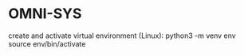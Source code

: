 # OMNI-SYS

create and activate virtual environment (Linux):
python3 -m venv env
source env/bin/activate